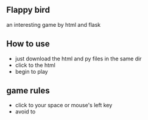## Flappy bird
an interesting game by html and flask

## How to use
- just download the html and py files in the same dir
- click to the html
- begin to play

## game rules
- click to your space or mouse's left key   
- avoid to 
